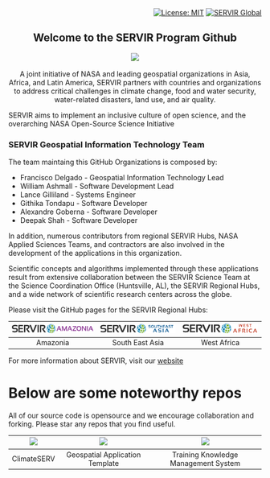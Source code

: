 <div align="right">
<a href="https://opensource.org/licenses/MIT"><img src="https://img.shields.io/badge/License-MIT-yellow.svg" alt="License: MIT"/></a>
<a href="https://servirglobal.net"><img src="https://img.shields.io/badge/SERVIR-Global-green" alt="SERVIR Global"/></a>

</div>
<div align="center">
<h2> Welcome to the SERVIR Program Github</h2>
<img src="https://tkms.servirglobal.net/static/training/SERVIR_Logo.png">
<p>A joint initiative of NASA and leading geospatial organizations in Asia, Africa, and Latin America, 
  SERVIR partners with countries and organizations to address critical challenges in climate change, 
  food and water security, water-related disasters, land use, and air quality.</p>
</div>

<p>SERVIR aims to implement an inclusive culture of open science, and the overarching NASA Open-Source Science Initiative</p>

<h3>SERVIR Geospatial Information Technology Team</h3>
<p>The team maintaing this GitHub Organizations is composed by:</p>
<ul>
  <li>Francisco Delgado - Geospatial Information Technology Lead</li>
  <li>William Ashmall - Software Development Lead</li>
  <li>Lance Gilliland - Systems Engineer</li>
  <li>Githika Tondapu - Software Developer</li>
  <li>Alexandre Goberna - Software Developer</li>
  <li>Deepak Shah - Software Developer</li>
</ul>
<p>In addition, numerous contributors from regional SERVIR Hubs, NASA Applied Sciences Teams, and contractors are also involved in the development of the applications in this organization.</p>
<p>Scientific concepts and algorithms implemented through these applications result from extensive collaboration between the SERVIR Science Team at the Science Coordination Office (Huntsville, AL), the SERVIR Regional Hubs, and a wide network of scientific research centers across the globe.</p>

<p>Please visit the GitHub pages for the SERVIR Regional Hubs:</p>

| <a href="https://github.com/SERVIR-Amazonia" title="Amazonia"><img width="250" src="/logos/SERVIR-AMZ-horizontal.png"   /></a> | <a href="https://github.com/servir-mekong" title="South East Asia"> <img width="250" src="/logos/SERVIR-SEA-horizontal.png"  /></a> | <a href="https://github.com/SERVIR-WestAfrica" title="West Africa"><img width="250" src="/logos/SERVIR-WA-horizontal.png" /></a> |
|:-------------------------------------------------------------------------------------------------------------------:|:---------------------------------------------------------------------------------------------------------------:|:------------------------------------------------------------------------------------------------------:|
|Amazonia|South East Asia|West Africa|

<p>For more information about SERVIR, visit our <a href="https://servirglobal.net">website</a></p>

# Below are some noteworthy repos

All of our source code is opensource and we encourage collaboration and forking.  Please star any repos that you find useful.

| <a href="https://github.com/SERVIR/ClimateSERV2" title="ClimateSERV"><img src="https://sams.servirglobal.net/media/icons/climatesERV_shot_CCxcnqs.png"   /></a> | <a href="https://github.com/SERVIR/AppTemplate2022" title="App Template"> <img src="https://sams.servirglobal.net/media/icons/pexels-photo-196645.jpg"  /></a> | <a href="https://github.com/SERVIR/tkms" title="TKMS"><img src="https://sams.servirglobal.net/media/icons/pexels-photo-1181400.jpeg" /></a> |
|:-------------------------------------------------------------------------------------------------------------------:|:---------------------------------------------------------------------------------------------------------------:|:------------------------------------------------------------------------------------------------------:|
|                                                                                        ClimateSERV                  |                                                   Geospatial Application Template                               |                          Training Knowledge Management System                                          |



